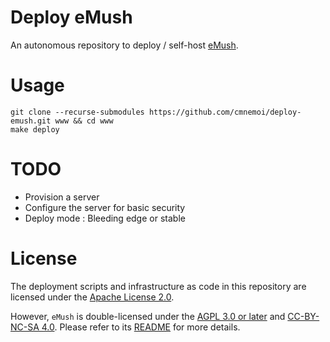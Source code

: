 # Deploy eMush

An autonomous repository to deploy / self-host [eMush](https://gitlab.com/eternaltwin/mush/mush).

# Usage

```
git clone --recurse-submodules https://github.com/cmnemoi/deploy-emush.git www && cd www
make deploy
```

# TODO

- Provision a server
- Configure the server for basic security
- Deploy mode : Bleeding edge or stable

# License

The deployment scripts and infrastructure as code in this repository are licensed under the [Apache License 2.0](LICENSE).

However, `eMush` is double-licensed under the [AGPL 3.0 or later](https://www.gnu.org/licenses/agpl-3.0.html) and [CC-BY-NC-SA 4.0](https://creativecommons.org/licenses/by-nc-sa/4.0/).
Please refer to its [README](https://gitlab.com/eternaltwin/mush/mush#license) for more details.